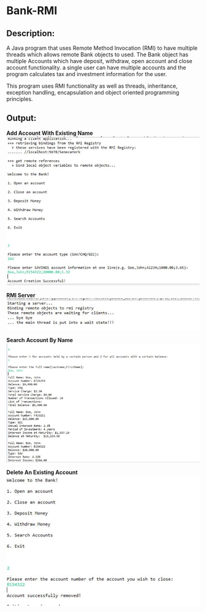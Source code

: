 # Bank-RMI


## Description:

A Java program that uses Remote Method Invocation (RMI) to have multiple threads which allows  remote Bank objects to used. The Bank object has multiple Accounts which have deposit,
withdraw, open account and close account functionality. a single user can have multiple accounts and the program calculates tax and investment information for the user.

This program uses RMI functionality as well as threads, inheritance, exception handling, encapsulation and object oriented programming principles.  


## Output:

**Add Account With Existing Name**
![sample output](./Images/addaccountwithexistingname.JPG "Add Account With Existing Name")

**RMI Server**
![sample output](./Images/RMIServer.JPG "RMI Server")

**Search Account By Name**
![sample output](./Images/searchaccountbyname.JPG "Search Account By Name")

**Delete An Existing Account**
![sample output](./Images/deleteanexistingaccount.JPG "Delete An Existing Account")